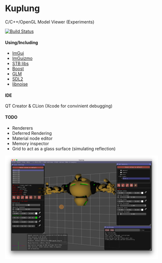 # Kuplung

C/C++/OpenGL Model Viewer (Experiments)

[![Build Status](https://travis-ci.org/supudo/Kuplung.svg?branch=master)](https://travis-ci.org/supudo/Kuplung)

#### Using/Including

- [ImGui](https://github.com/ocornut/imgui)
- [ImGuizmo](https://github.com/CedricGuillemet/ImGuizmo)
- [STB libs](https://github.com/nothings/stb)
- [Boost](http://www.boost.org/)
- [GLM](http://glm.g-truc.net/)
- [SDL2](https://www.libsdl.org/)
- [libnoise](http://libnoise.sourceforge.net/)

#### IDE
QT Creator & CLion (Xcode for convinient debugging)

#### TODO

- Renderers
- Deferred Rendering
- Material node editor
- Memory inspector
- Grid to act as a glass surface (simulating reflection)

![Kuplung](https://raw.githubusercontent.com/supudo/Kuplung/master/screenshots/screenshot2.png "Kuplung")
